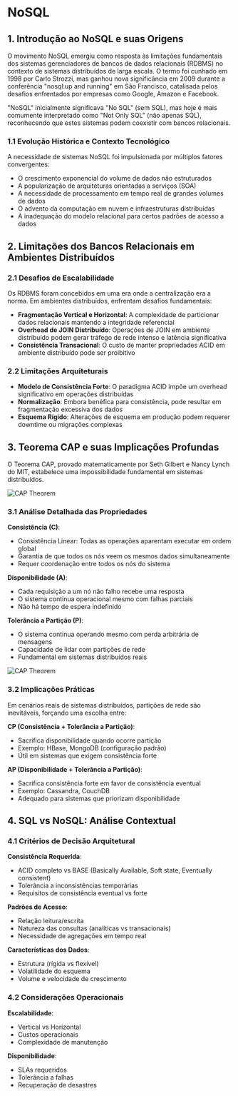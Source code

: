 # NoSQL

## 1. Introdução ao NoSQL e suas Origens

O movimento NoSQL emergiu como resposta às limitações fundamentais dos sistemas gerenciadores de bancos de dados relacionais (RDBMS) no contexto de sistemas distribuídos de larga escala. O termo foi cunhado em 1998 por Carlo Strozzi, mas ganhou nova significância em 2009 durante a conferência "nosql:up and running" em São Francisco, catalisada pelos desafios enfrentados por empresas como Google, Amazon e Facebook.

"NoSQL" inicialmente significava "No SQL" (sem SQL), mas hoje é mais comumente interpretado como "Not Only SQL" (não apenas SQL), reconhecendo que estes sistemas podem coexistir com bancos relacionais.

### 1.1 Evolução Histórica e Contexto Tecnológico

A necessidade de sistemas NoSQL foi impulsionada por múltiplos fatores convergentes:

- O crescimento exponencial do volume de dados não estruturados
- A popularização de arquiteturas orientadas a serviços (SOA)
- A necessidade de processamento em tempo real de grandes volumes de dados
- O advento da computação em nuvem e infraestruturas distribuídas
- A inadequação do modelo relacional para certos padrões de acesso a dados

## 2. Limitações dos Bancos Relacionais em Ambientes Distribuídos

### 2.1 Desafios de Escalabilidade

Os RDBMS foram concebidos em uma era onde a centralização era a norma. Em ambientes distribuídos, enfrentam desafios fundamentais:

- **Fragmentação Vertical e Horizontal**: A complexidade de particionar dados relacionais mantendo a integridade referencial
- **Overhead de JOIN Distribuído**: Operações de JOIN em ambiente distribuído podem gerar tráfego de rede intenso e latência significativa
- **Consistência Transacional**: O custo de manter propriedades ACID em ambiente distribuído pode ser proibitivo

### 2.2 Limitações Arquiteturais

- **Modelo de Consistência Forte**: O paradigma ACID impõe um overhead significativo em operações distribuídas
- **Normalização**: Embora benéfica para consistência, pode resultar em fragmentação excessiva dos dados
- **Esquema Rígido**: Alterações de esquema em produção podem requerer downtime ou migrações complexas

## 3. Teorema CAP e suas Implicações Profundas

O Teorema CAP, provado matematicamente por Seth Gilbert e Nancy Lynch do MIT, estabelece uma impossibilidade fundamental em sistemas distribuídos.

![CAP Theorem](https://thecustomizewindows.cachefly.net/wp-content/uploads/2021/01/CAP-Theorem-Explained.png)

### 3.1 Análise Detalhada das Propriedades

**Consistência (C)**:
- Consistência Linear: Todas as operações aparentam executar em ordem global
- Garantia de que todos os nós veem os mesmos dados simultaneamente
- Requer coordenação entre todos os nós do sistema

**Disponibilidade (A)**:
- Cada requisição a um nó não falho recebe uma resposta
- O sistema continua operacional mesmo com falhas parciais
- Não há tempo de espera indefinido

**Tolerância a Partição (P)**:
- O sistema continua operando mesmo com perda arbitrária de mensagens
- Capacidade de lidar com partições de rede
- Fundamental em sistemas distribuídos reais

![CAP Theorem](https://miro.medium.com/v2/resize:fit:1400/0*Qfb1P6Pkm2-dY1UB.png)

### 3.2 Implicações Práticas

Em cenários reais de sistemas distribuídos, partições de rede são inevitáveis, forçando uma escolha entre:

**CP (Consistência + Tolerância a Partição)**:
- Sacrifica disponibilidade quando ocorre partição
- Exemplo: HBase, MongoDB (configuração padrão)
- Útil em sistemas que exigem consistência forte

**AP (Disponibilidade + Tolerância a Partição)**:
- Sacrifica consistência forte em favor de consistência eventual
- Exemplo: Cassandra, CouchDB
- Adequado para sistemas que priorizam disponibilidade

## 4. SQL vs NoSQL: Análise Contextual

### 4.1 Critérios de Decisão Arquitetural

**Consistência Requerida**:
- ACID completo vs BASE (Basically Available, Soft state, Eventually consistent)
- Tolerância a inconsistências temporárias
- Requisitos de consistência eventual vs forte

**Padrões de Acesso**:
- Relação leitura/escrita
- Natureza das consultas (analíticas vs transacionais)
- Necessidade de agregações em tempo real

**Características dos Dados**:
- Estrutura (rígida vs flexível)
- Volatilidade do esquema
- Volume e velocidade de crescimento

### 4.2 Considerações Operacionais

**Escalabilidade**:
- Vertical vs Horizontal
- Custos operacionais
- Complexidade de manutenção

**Disponibilidade**:
- SLAs requeridos
- Tolerância a falhas
- Recuperação de desastres
